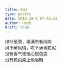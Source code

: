 ```yaml
---  
title: 短诗  
type: poetry  
date: 2015-10-8 07:40:53  
author: Herb  
draft: true
---  
```

绿叶葱荣，填满所有间隙  
风不解风情，吹下满地花泥  
没有香气使他心慌色变  
没有颜色染上他眉眼